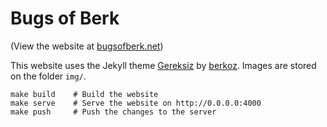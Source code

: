 # Bugs of Berk

(View the website at [bugsofberk.net][blogurl])

This website uses the Jekyll theme [Gereksiz][gereksiz] by [berkoz][berkoz]. Images are stored on the folder `img/`.

    make build    # Build the website
    make serve    # Serve the website on http://0.0.0.0:4000
    make push     # Push the changes to the server

[blogurl]: http://bugsofberk.net
[gereksiz]: https://github.com/berkoz/gereksiz
[berkoz]: https://github.com/berkoz
